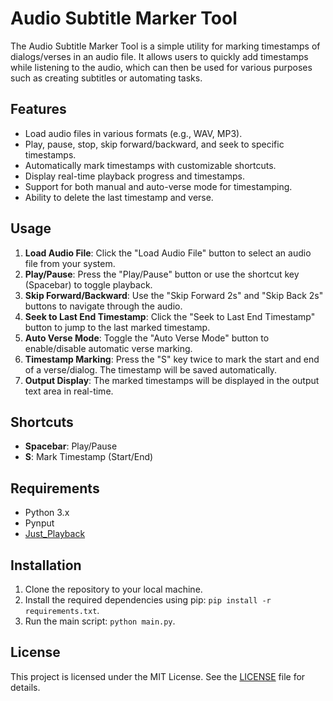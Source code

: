 # Audio Subtitle Marker Tool

The Audio Subtitle Marker Tool is a simple utility for marking timestamps of dialogs/verses in an audio file. It allows users to quickly add timestamps while listening to the audio, which can then be used for various purposes such as creating subtitles or automating tasks.

## Features

- Load audio files in various formats (e.g., WAV, MP3).
- Play, pause, stop, skip forward/backward, and seek to specific timestamps.
- Automatically mark timestamps with customizable shortcuts.
- Display real-time playback progress and timestamps.
- Support for both manual and auto-verse mode for timestamping.
- Ability to delete the last timestamp and verse.

## Usage

1. **Load Audio File**: Click the "Load Audio File" button to select an audio file from your system.
2. **Play/Pause**: Press the "Play/Pause" button or use the shortcut key (Spacebar) to toggle playback.
3. **Skip Forward/Backward**: Use the "Skip Forward 2s" and "Skip Back 2s" buttons to navigate through the audio.
4. **Seek to Last End Timestamp**: Click the "Seek to Last End Timestamp" button to jump to the last marked timestamp.
5. **Auto Verse Mode**: Toggle the "Auto Verse Mode" button to enable/disable automatic verse marking.
6. **Timestamp Marking**: Press the "S" key twice to mark the start and end of a verse/dialog. The timestamp will be saved automatically.
7. **Output Display**: The marked timestamps will be displayed in the output text area in real-time.

## Shortcuts

- **Spacebar**: Play/Pause
- **S**: Mark Timestamp (Start/End)

## Requirements

- Python 3.x
- Pynput
- [Just_Playback](https://github.com/cheofusi/just_playback)

## Installation

1. Clone the repository to your local machine.
2. Install the required dependencies using pip: `pip install -r requirements.txt`.
3. Run the main script: `python main.py`.

## License

This project is licensed under the MIT License. See the [LICENSE](LICENSE) file for details.
